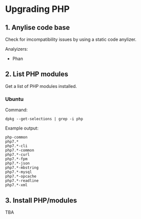 # Upgrading PHP

## 1. Anylise code base
Check for imcompatibility issues by using a static code anylizer.

Analyizers:
* Phan

## 2. List PHP modules
Get a list of PHP modules installed.

### Ubuntu
Command:
```
dpkg --get-selections | grep -i php
```

Example output:
```
php-common
php7.*
php7.*-cli
php7.*-common
php7.*-curl
php7.*-fpm
php7.*-json
php7.*-mbstring
php7.*-mysql
php7.*-opcache
php7.*-readline
php7.*-xml
```

## 3. Install PHP/modules
TBA